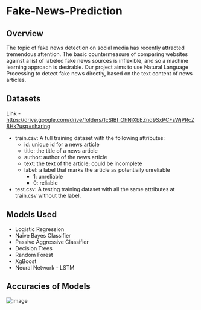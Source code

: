 # Fake-News-Prediction

## Overview

The topic of fake news detection on social media has recently attracted tremendous attention. The basic countermeasure of comparing websites against a list of labeled fake news sources is inflexible, and so a machine learning approach is desirable. Our project aims to use Natural Language Processing to detect fake news directly, based on the text content of news articles.

## Datasets

Link - https://drive.google.com/drive/folders/1cSIBI_OhNiXbEZnd9SxPCFsWjPRcZ8Hk?usp=sharing

- train.csv: A full training dataset with the following attributes:
  - id: unique id for a news article
  - title: the title of a news article
  - author: author of the news article
  - text: the text of the article; could be incomplete
  - label: a label that marks the article as potentially unreliable
    - 1: unreliable
    - 0: reliable
- test.csv: A testing training dataset with all the same attributes at train.csv without the label.


## Models Used

- Logistic Regression
- Naive Bayes Classifier
- Passive Aggressive Classifier
- Decision Trees
- Random Forest
- XgBoost
- Neural Network - LSTM

## Accuracies of Models

![image](https://user-images.githubusercontent.com/63447255/188192971-89880a69-c434-4914-9bb3-a1b8305f7926.png)

